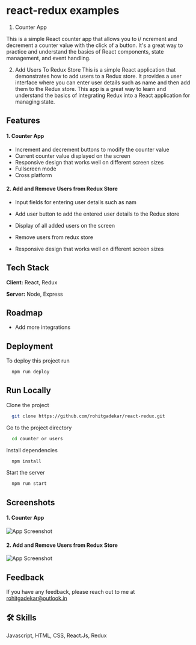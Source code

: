 
# react-redux examples

1.  Counter App 

This is a simple React counter app that allows you to i/ ncrement and decrement a counter value with the click of a button. It's a great way to practice and understand the basics of React components, state management, and event handling.

2. Add Users To Redux Store
This is a simple React application that demonstrates how to add users to a Redux store. It provides a user interface where you can enter user details such as name and then add them to the Redux store. This app is a great way to learn and understand the basics of integrating Redux into a React application for managing state.




## Features


#### 1. Counter App
- Increment and decrement buttons to modify the counter value
- Current counter value displayed on the screen
- Responsive design that works well on different screen sizes
- Fullscreen mode
- Cross platform

#### 2. Add and Remove Users from Redux Store

- Input fields for entering user details such as nam

- Add user button to add the entered user details to the Redux store
- Display of all added users on the screen

- Remove users from redux store

- Responsive design that works well on different screen sizes
## Tech Stack

**Client:** React, Redux

**Server:** Node, Express




## Roadmap


- Add more integrations


## Deployment

To deploy this project run

```bash
  npm run deploy
```


## Run Locally

Clone the project

```bash
  git clone https://github.com/rohitgadekar/react-redux.git
```

Go to the project directory

```bash
  cd counter or users
```

Install dependencies

```bash
  npm install
```

Start the server

```bash
  npm run start
```


## Screenshots

#### 1. Counter App

![App Screenshot](https://res.cloudinary.com/eaglestudiosindia/image/upload/v1689046712/github/Screenshot_from_2023-07-11_09-07-53_og7vku.png)

#### 2. Add and Remove Users from Redux Store

![App Screenshot](https://res.cloudinary.com/eaglestudiosindia/image/upload/v1689047757/github/Screenshot_from_2023-07-11_09-25-44_zyxpjb.png)
## Feedback

If you have any feedback, please reach out to me at rohitgadekar@outlook.in


## 🛠 Skills
Javascript, HTML, CSS, React.Js, Redux

